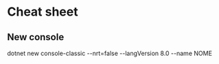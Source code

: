 # Cheat sheet

## New console

dotnet new console-classic --nrt=false --langVersion 8.0 --name NOME
